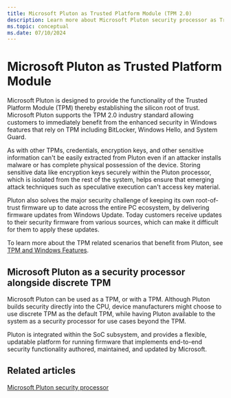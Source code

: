 ```yaml
---
title: Microsoft Pluton as Trusted Platform Module (TPM 2.0)
description: Learn more about Microsoft Pluton security processor as Trusted Platform Module (TPM 2.0)
ms.topic: conceptual
ms.date: 07/10/2024
---
```


# Microsoft Pluton as Trusted Platform Module

Microsoft Pluton is designed to provide the functionality of the Trusted Platform Module (TPM) thereby establishing the silicon root of trust. Microsoft Pluton supports the TPM 2.0 industry standard allowing customers to immediately benefit from the enhanced security in Windows features that rely on TPM including BitLocker, Windows Hello, and System Guard.

As with other TPMs, credentials, encryption keys, and other sensitive information can't be easily extracted from Pluton even if an attacker installs malware or has complete physical possession of the device. Storing sensitive data like encryption keys securely within the Pluton processor, which is isolated from the rest of the system, helps ensure that emerging attack techniques such as speculative execution can't access key material.

Pluton also solves the major security challenge of keeping its own root-of-trust firmware up to date across the entire PC ecosystem, by delivering firmware updates from Windows Update. Today customers receive updates to their security firmware from various sources, which can make it difficult for them to apply these updates.

To learn more about the TPM related scenarios that benefit from Pluton, see [TPM and Windows Features](/windows/security/information-protection/tpm/tpm-recommendations#tpm-and-windows-features).

## Microsoft Pluton as a security processor alongside discrete TPM

Microsoft Pluton can be used as a TPM, or with a TPM. Although Pluton builds security directly into the CPU, device manufacturers might choose to use discrete TPM as the default TPM, while having Pluton available to the system as a security processor for use cases beyond the TPM.

Pluton is integrated within the SoC subsystem, and provides a flexible, updatable platform for running firmware that implements end-to-end security functionality authored, maintained, and updated by Microsoft.

## Related articles

[Microsoft Pluton security processor](/windows/security/information-protection/pluton/microsoft-pluton-security-processor)
